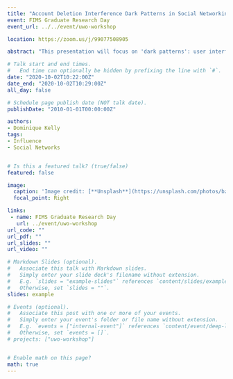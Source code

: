 ```yaml
---
title: "Account Deletion Interference Dark Patterns in Social Networking Sites"
event: FIMS Graduate Research Day
event_url: ../../event/uwo-workshop

location: https://zoom.us/j/99077508905

abstract: "This presentation will focus on 'dark patterns': user interface design techniques that manipulate users into making choices that benefit online service providers. More specifically, I will describe the early work I have completed for a study exploring how social networking sites utilize dark patterns to deter users from deleting their accounts."

# Talk start and end times.
#   End time can optionally be hidden by prefixing the line with `#`.
date: "2020-10-02T10:22:00Z"
date_end: "2020-10-02T10:29:00Z"
all_day: false

# Schedule page publish date (NOT talk date).
publishDate: "2010-01-01T00:00:00Z"

authors:
- Dominique Kelly
tags: 
- Influence
- Social Networks


# Is this a featured talk? (true/false)
featured: false

image:
  caption: 'Image credit: [**Unsplash**](https://unsplash.com/photos/bzdhc5b3Bxs)'
  focal_point: Right

links:
 - name: FIMS Graduate Research Day
   url: ../event/uwo-workshop
url_code: ""
url_pdf: ""
url_slides: ""
url_video: ""

# Markdown Slides (optional).
#   Associate this talk with Markdown slides.
#   Simply enter your slide deck's filename without extension.
#   E.g. `slides = "example-slides"` references `content/slides/example-slides.md`.
#   Otherwise, set `slides = ""`.
slides: example

# Events (optional).
#   Associate this post with one or more of your events.
#   Simply enter your event's folder or file name without extension.
#   E.g. `events = ["internal-event"]` references `content/event/deep-learning/index.md`.
#   Otherwise, set `events = []`.
# projects: ["uwo-workshop"]


# Enable math on this page?
math: true
---
```


